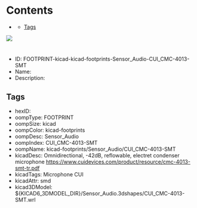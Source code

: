 



Contents
========

* [](#)
	* [Tags](#tags)
  
![][im]
# 

- ID: FOOTPRINT-kicad-kicad-footprints-Sensor_Audio-CUI_CMC-4013-SMT
- Name: 
- Description: 

## Tags

- hexID: 
- oompType: FOOTPRINT
- oompSize: kicad
- oompColor: kicad-footprints
- oompDesc: Sensor_Audio
- oompIndex: CUI_CMC-4013-SMT
- oompName: kicad-footprints/Sensor_Audio/CUI_CMC-4013-SMT
- kicadDesc: Omnidirectional, -42dB, reflowable, electret condenser microphone https://www.cuidevices.com/product/resource/cmc-4013-smt-tr.pdf
- kicadTags: Microphone CUI
- kicadAttr: smd
- kicad3DModel: ${KICAD6_3DMODEL_DIR}/Sensor_Audio.3dshapes/CUI_CMC-4013-SMT.wrl



[im]: image.png
